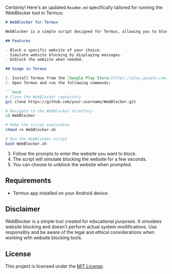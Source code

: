 Certainly! Here's an updated `Readme.md` specifically tailored for running the WebBlocker tool in Termux:

```markdown
# WebBlocker for Termux

WebBlocker is a simple script designed for Termux, allowing you to block and unblock websites on your Android device. It's created for educational purposes and provides a basic understanding of website blocking mechanisms.

## Features

- Block a specific website of your choice.
- Simulate website blocking by displaying messages.
- Unblock the website when needed.

## Usage in Termux

1. Install Termux from the [Google Play Store](https://play.google.com/store/apps/details?id=com.termux).
2. Open Termux and run the following commands:

```bash
# Clone the WebBlocker repository
git clone https://github.com/your-username/WebBlocker.git

# Navigate to the WebBlocker directory
cd WebBlocker

# Make the script executable
chmod +x WebBlocker.sh

# Run the WebBlocker script
bash WebBlocker.sh
```

3. Follow the prompts to enter the website you want to block.
4. The script will simulate blocking the website for a few seconds.
5. You can choose to unblock the website when prompted.

## Requirements

- Termux app installed on your Android device.

## Disclaimer

WebBlocker is a simple tool created for educational purposes. It simulates website blocking and doesn't perform actual system modifications. Use responsibly and be aware of the legal and ethical considerations when working with website blocking tools.

## License

This project is licensed under the [MIT License](LICENSE).

```
